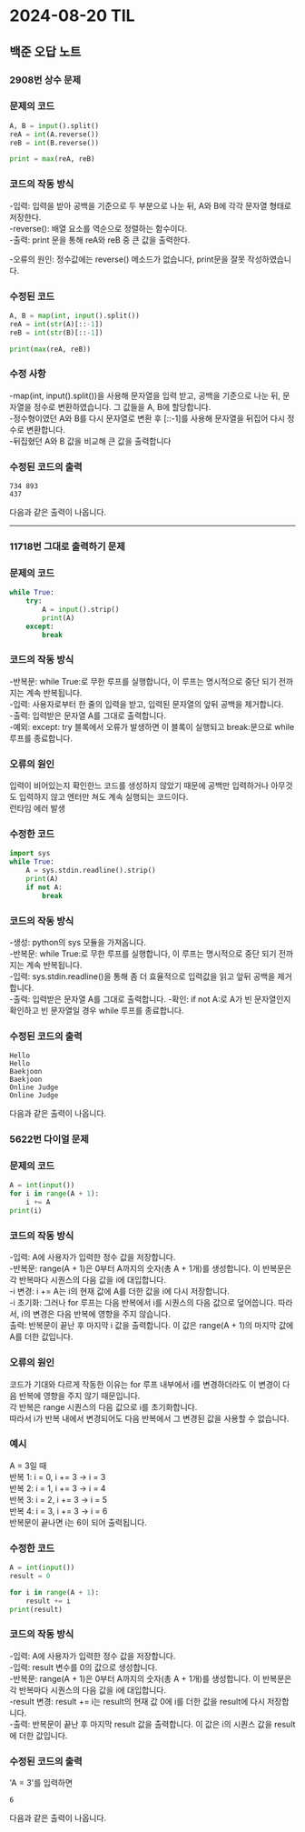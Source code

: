 # 2024-08-20 TIL

## 백준 오답 노트

### 2908번 상수 문제   
### 문제의 코드
```python
A, B = input().split()
reA = int(A.reverse())
reB = int(B.reverse())

print = max(reA, reB)
```
### 코드의 작동 방식   
-입력: 입력을 받아 공백을 기준으로 두 부분으로 나눈 뒤, A와 B에 각각 문자열 형태로 저장한다.        
-reverse(): 배열 요소를 역순으로 정렬하는 함수이다.      
-출력: print 문을 통해 reA와 reB 중 큰 값을 출력한다.       

-오류의 원인: 정수값에는 reverse() 메소드가 없습니다, print문을 잘못 작성하였습니다.     


### 수정된 코드
```python
A, B = map(int, input().split())
reA = int(str(A)[::-1])
reB = int(str(B)[::-1])

print(max(reA, reB))
```
### 수정 사항

-map(int, input().split())을 사용해 문자열을 입력 받고, 공백을 기준으로 나눈 뒤, 문자열을 정수로 변환하였습니다. 그 값들을 A, B에 할당합니다.          
-정수형이였던 A와 B를 다시 문자열로 변환 후 [::-1]를 사용해 문자열을 뒤집어 다시 정수로 변환합니다.           
-뒤집혔던 A와 B 값을 비교해 큰 값을 출력합니다

### 수정된 코드의 출력   

```
734 893
437
```
다음과 같은 출력이 나옵니다.   

*****

### 11718번 그대로 출력하기 문제
### 문제의 코드
```python
while True:
	try:
		A = input().strip()
		print(A)
	except:
		break
```
### 코드의 작동 방식
-반복문: while True:로 무한 루프를 실행합니다, 이 루프는 명시적으로 중단 되기 전까지는 계속 반복됩니다.            
-입력: 사용자로부터 한 줄의 입력을 받고, 입력된 문자열의 앞뒤 공백을 제거합니다.       
-출력: 입력받은 문자열 A를 그대로 출력합니다.            
-예외: except: try 블록에서 오류가 발생하면 이 블록이 실행되고 break:문으로 while 루프를 종료합니다.                   

### 오류의 원인
입력이 비어있는지 확인한느 코드를 생성하지 않았기 때문에 공백만 입력하거나 아무것도 입력하지 않고 엔터만 쳐도 계속 실행되는 코드이다.    
런타임 에러 발생             

### 수정한 코드
```python
import sys
while True:
	A = sys.stdin.readline().strip()
	print(A)
	if not A:
		break
```

### 코드의 작동 방식
-생성: python의 sys 모듈을 가져옵니다.              
-반복문: while True:로 무한 루프를 실행합니다, 이 루프는 명시적으로 중단 되기 전까지는 계속 반복됩니다.     
-입력: sys.stdin.readline()을 통해 좀 더 효율적으로 입력값을 읽고 앞뒤 공백을 제거합니다.      
-출력: 입력받은 문자열 A를 그대로 출력합니다.
-확인: if not A:로 A가 빈 문자열인지 확인하고 빈 문자열일 경우 while 루프를 종료합니다.      

### 수정된 코드의 출력   
```
Hello
Hello
Baekjoon
Baekjoon
Online Judge
Online Judge
```
다음과 같은 출력이 나옵니다.


### 5622번 다이얼 문제
### 문제의 코드
```python
A = int(input())
for i in range(A + 1):
    i += A
print(i)
```
### 코드의 작동 방식
-입력: A에 사용자가 입력한 정수 값을 저장합니다.   
-반복문: range(A + 1)은 0부터 A까지의 숫자(총 A + 1개)를 생성합니다. 이 반복문은 각 반복마다 시퀀스의 다음 값을 i에 대입합니다.    
-i 변경: i += A는 i의 현재 값에 A를 더한 값을 i에 다시 저장합니다.       
-i 초기화: 그러나 for 루프는 다음 반복에서 i를 시퀀스의 다음 값으로 덮어씁니다. 따라서, i의 변경은 다음 반복에 영향을 주지 않습니다.         
출력: 반복문이 끝난 후 마지막 i 값을 출력합니다. 이 값은 range(A + 1)의 마지막 값에 A를 더한 값입니다.           

### 오류의 원인
코드가 기대와 다르게 작동한 이유는 for 루프 내부에서 i를 변경하더라도 이 변경이 다음 반복에 영향을 주지 않기 때문입니다.    
각 반복은 range 시퀀스의 다음 값으로 i를 초기화합니다.     
따라서 i가 반복 내에서 변경되어도 다음 반복에서 그 변경된 값을 사용할 수 없습니다.      

### 예시
A = 3일 때   
반복 1: i = 0, i += 3 → i = 3   
반복 2: i = 1, i += 3 → i = 4   
반복 3: i = 2, i += 3 → i = 5   
반복 4: i = 3, i += 3 → i = 6   
반복문이 끝나면 i는 6이 되어 출력됩니다.   


### 수정한 코드
```python
A = int(input())
result = 0

for i in range(A + 1):
	result += i
print(result)
```

### 코드의 작동 방식
-입력: A에 사용자가 입력한 정수 값을 저장합니다.   
-입력: result 변수를 0의 값으로 생성합니다.   
-반복문: range(A + 1)은 0부터 A까지의 숫자(총 A + 1개)를 생성합니다. 이 반복문은 각 반복마다 시퀀스의 다음 값을 i에 대입합니다.   
-result 변경: result += i는 result의 현재 값 0에 i를 더한 값을 result에 다시 저장합니다.   
-출력: 반복문이 끝난 후 마지막 result 값을 출력합니다. 이 값은 i의 시퀀스 값을 result에 더한 값입니다.   

### 수정된 코드의 출력   
'A = 3'를 입력하면 
```
6
```
다음과 같은 출력이 나옵니다.
